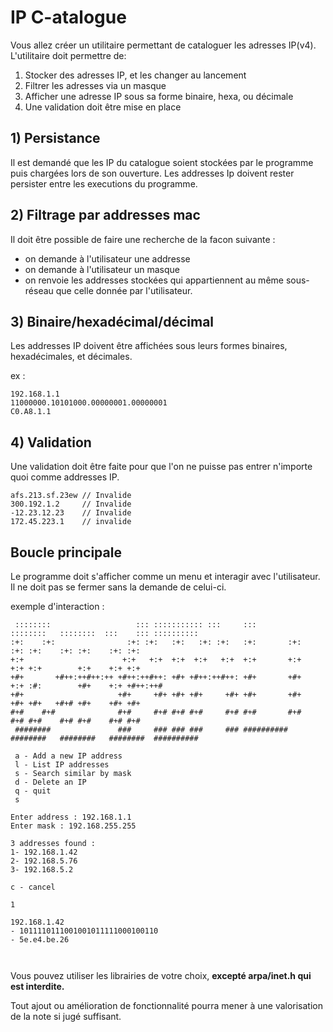 # IP C-atalogue

Vous allez créer un utilitaire permettant de cataloguer les adresses IP(v4).
L'utilitaire doit permettre de:

1. Stocker des adresses IP, et les changer au lancement
2. Filtrer les adresses via un masque
3. Afficher une adresse IP sous sa forme binaire, hexa, ou décimale
4. Une validation doit être mise en place

## 1) Persistance

Il est demandé que les IP du catalogue soient stockées par le programme puis chargées lors de son ouverture.
Les addresses Ip doivent rester persister entre les executions du programme.

## 2) Filtrage par addresses mac

Il doit être possible de faire une recherche de la facon suivante :

- on demande à l'utilisateur une addresse
- on demande à l'utilisateur un masque
- on renvoie les addresses stockées qui appartiennent au même sous-réseau que celle donnée par l'utilisateur.

## 3) Binaire/hexadécimal/décimal

Les addresses IP doivent être affichées sous leurs formes binaires, hexadécimales, et décimales.

ex :

```
192.168.1.1
11000000.10101000.00000001.00000001
C0.A8.1.1
```

## 4) Validation

Une validation doit être faite pour que l'on ne puisse pas entrer n'importe quoi comme addresses IP.

```
afs.213.sf.23ew // Invalide
300.192.1.2     // Invalide
-12.23.12.23    // Invalide
172.45.223.1    // invalide
```

## Boucle principale

Le programme doit s'afficher comme un menu et interagir avec l'utilisateur.
Il ne doit pas se fermer sans la demande de celui-ci.

exemple d'interaction :

```
 ::::::::                   ::: ::::::::::: :::     :::        ::::::::   ::::::::  :::    ::: ::::::::::
:+:    :+:                :+: :+:   :+:   :+: :+:   :+:       :+:    :+: :+:    :+: :+:    :+: :+:
+:+                      +:+   +:+  +:+  +:+   +:+  +:+       +:+    +:+ +:+        +:+    +:+ +:+
+#+       +#++:++#++:++ +#++:++#++: +#+ +#++:++#++: +#+       +#+    +:+ :#:        +#+    +:+ +#++:++#
+#+                     +#+     +#+ +#+ +#+     +#+ +#+       +#+    +#+ +#+   +#+# +#+    +#+ +#+
#+#    #+#              #+#     #+# #+# #+#     #+# #+#       #+#    #+# #+#    #+# #+#    #+# #+#
 ########               ###     ### ### ###     ### ########## ########   ########   ########  ##########

 a - Add a new IP address
 l - List IP addresses
 s - Search similar by mask
 d - Delete an IP
 q - quit
 s

Enter address : 192.168.1.1
Enter mask : 192.168.255.255

3 addresses found :
1- 192.168.1.42
2- 192.168.5.76
3- 192.168.5.2

c - cancel

1

192.168.1.42
- 1011110111001001011111000100110
- 5e.e4.be.26



```

Vous pouvez utiliser les librairies de votre choix, **excepté arpa/inet.h qui est interdite.**

Tout ajout ou amélioration de fonctionnalité pourra mener à une valorisation de la note si jugé suffisant.

